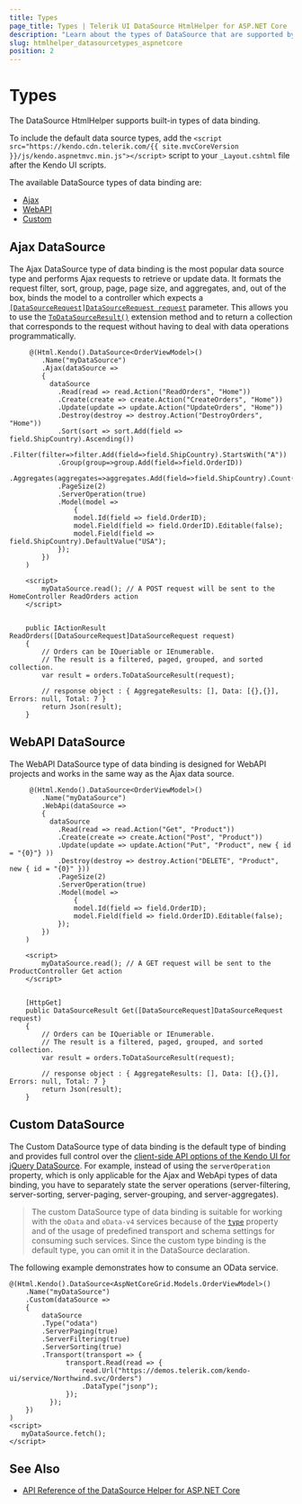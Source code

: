 ```yaml
---
title: Types
page_title: Types | Telerik UI DataSource HtmlHelper for ASP.NET Core
description: "Learn about the types of DataSource that are supported by the Telerik UI DataSource HtmlHelper for ASP.NET Core (MVC 6 or ASP.NET Core MVC)."
slug: htmlhelper_datasourcetypes_aspnetcore
position: 2
---
```


# Types

The DataSource HtmlHelper supports built-in types of data binding.

To include the default data source types, add the `<script src="https://kendo.cdn.telerik.com/{{ site.mvcCoreVersion }}/js/kendo.aspnetmvc.min.js"></script>` script to your `_Layout.cshtml` file after the Kendo UI scripts.

The available DataSource types of data binding are:
* [Ajax](#ajax-datasource)
* [WebAPI](#webapi-datasource)
* [Custom](#custom-datasource)

## Ajax DataSource

The Ajax DataSource type of data binding is the most popular data source type and performs Ajax requests to retrieve or update data. It formats the request filter, sort, group, page, page size, and aggregates, and, out of the box, binds the model to a controller which expects a [`[DataSourceRequest]DataSourceRequest request`](/api/Kendo.Mvc.UI/DataSourceRequest) parameter. This allows you to use the [`ToDataSourceResult()`](/api/Kendo.Mvc.Extensions/QueryableExtensions) extension method and to return a collection that corresponds to the request without having to deal with data operations programmatically.

```HtmlHelper
     @(Html.Kendo().DataSource<OrderViewModel>()
        .Name("myDataSource")
        .Ajax(dataSource =>
        {
          dataSource
            .Read(read => read.Action("ReadOrders", "Home"))
            .Create(create => create.Action("CreateOrders", "Home"))
            .Update(update => update.Action("UpdateOrders", "Home"))
            .Destroy(destroy => destroy.Action("DestroyOrders", "Home"))
            .Sort(sort => sort.Add(field => field.ShipCountry).Ascending())
            .Filter(filter=>filter.Add(field=>field.ShipCountry).StartsWith("A"))
            .Group(group=>group.Add(field=>field.OrderID))
            .Aggregates(aggregates=>aggregates.Add(field=>field.ShipCountry).Count())
            .PageSize(2)
            .ServerOperation(true)
            .Model(model =>
                {
                model.Id(field => field.OrderID);
                model.Field(field => field.OrderID).Editable(false);
                model.Field(field => field.ShipCountry).DefaultValue("USA");
            });
        })
    )

    <script>
        myDataSource.read(); // A POST request will be sent to the HomeController ReadOrders action
    </script>  
```
```HomeController

    public IActionResult ReadOrders([DataSourceRequest]DataSourceRequest request)
    {
        // Orders can be IQueriable or IEnumerable.
        // The result is a filtered, paged, grouped, and sorted collection.
        var result = orders.ToDataSourceResult(request);

        // response object : { AggregateResults: [], Data: [{},{}], Errors: null, Total: 7 }
        return Json(result);
    }
```

## WebAPI DataSource

The WebAPI DataSource type of data binding is designed for WebAPI projects and works in the same way as the Ajax data source.

```HtmlHelper
     @(Html.Kendo().DataSource<OrderViewModel>()
        .Name("myDataSource")
        .WebApi(dataSource =>
        {
          dataSource
            .Read(read => read.Action("Get", "Product"))
	    	.Create(create => create.Action("Post", "Product"))
	    	.Update(update => update.Action("Put", "Product", new { id = "{0}"} ))
	    	.Destroy(destroy => destroy.Action("DELETE", "Product", new { id = "{0}" }))
            .PageSize(2)
            .ServerOperation(true)
            .Model(model =>
                {
                model.Id(field => field.OrderID);
                model.Field(field => field.OrderID).Editable(false);
            });
        })
    )

    <script>
        myDataSource.read(); // A GET request will be sent to the ProductController Get action
    </script>  
```
```ProductController

    [HttpGet]
	public DataSourceResult Get([DataSourceRequest]DataSourceRequest request)
    {
        // Orders can be IQueriable or IEnumerable.
        // The result is a filtered, paged, grouped, and sorted collection.
        var result = orders.ToDataSourceResult(request);

        // response object : { AggregateResults: [], Data: [{},{}], Errors: null, Total: 7 }
        return Json(result);
    }
```

## Custom DataSource

The Custom DataSource type of data binding is the default type of binding and provides full control over the [client-side API options of the Kendo UI for jQuery DataSource](http://docs.telerik.com/kendo-ui/api/javascript/data/datasource). For example, instead of using the `serverOperation` property, which is only applicable for the Ajax and WebApi types of data binding, you have to separately state the server operations (server-filtering, server-sorting, server-paging, server-grouping, and server-aggregates).

> The custom DataSource type of data binding is suitable for working with the `oData` and `oData-v4` services because of the [`type`](https://docs.telerik.com/kendo-ui/api/javascript/data/datasource/configuration/type) property and of the usage of predefined transport and schema settings for consuming such services. Since the custom type binding is the default type, you can omit it in the DataSource declaration.

The following example demonstrates how to consume an OData service.

	@(Html.Kendo().DataSource<AspNetCoreGrid.Models.OrderViewModel>()
        .Name("myDataSource")
        .Custom(dataSource =>
        {
            dataSource
            .Type("odata")
            .ServerPaging(true)
            .ServerFiltering(true)
            .ServerSorting(true)
            .Transport(transport => {
                  transport.Read(read => {
                      read.Url("https://demos.telerik.com/kendo-ui/service/Northwind.svc/Orders")
                      .DataType("jsonp");
                  });
              });
        })
    )
    <script>
       myDataSource.fetch();
    </script>

## See Also

* [API Reference of the DataSource Helper for ASP.NET Core](/api/datasource)
